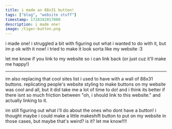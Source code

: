 ```yaml
---
title: i made an 88x31 button!
tags: ["blog", "website stuff"]
timestamp: 1728342017000
description: i made one!
image: /tiger-button.png
---
```


i made one! i struggled a bit with figuring out what i wanted to do with it, but im p ok with it now! i tried to make it look sorta like my website :3

let me know if you link to my website so i can link back (or just cuz it'll make me happy!)

---

im also replacing that cool sites list i used to have with a wall of 88x31 buttons. replicating people's website styling to make buttons on my website was cool and all, but it did take me a lot of time to do! and i think its better if there isnt so much friction between "oh, i should link to this website." and actually linking to it.

im still figuring out what i'll do about the ones who dont have a button! i thought maybe i could make a little makeshift button to put on my website in those cases, but maybe that's weird? is it? let me know!!!!
